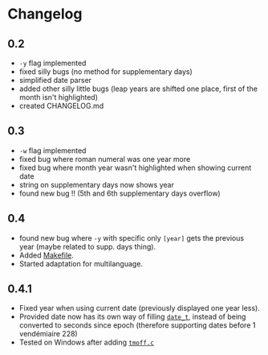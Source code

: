 # Changelog

## 0.2
* `-y` flag implemented
* fixed silly bugs (no method for supplementary days)
* simplified date parser
* added other silly little bugs (leap years are shifted one place, first of the month isn't highlighted)
* created CHANGELOG.md

## 0.3
* `-w` flag implemented
* fixed bug where roman numeral was one year more
* fixed bug where month year wasn't highlighted when showing current date
* string on supplementary days now shows year
* found new bug !! (5th and 6th supplementary days overflow)

## 0.4
* found new bug where `-y` with specific only `[year]` gets the previous year (maybe related to supp. days thing).
* Added [Makefile](Makefile).
* Started adaptation for multilanguage.

## 0.4.1
* Fixed year when using current date (previously displayed one year less).
* Provided date now has its own way of filling [`date_t`](src/fcal.h#L18), instead of being converted to seconds since epoch (therefore supporting dates before 1 vendémiaire 228)
* Tested on Windows after adding [`tmoff.c`](src/tmoff.c)
